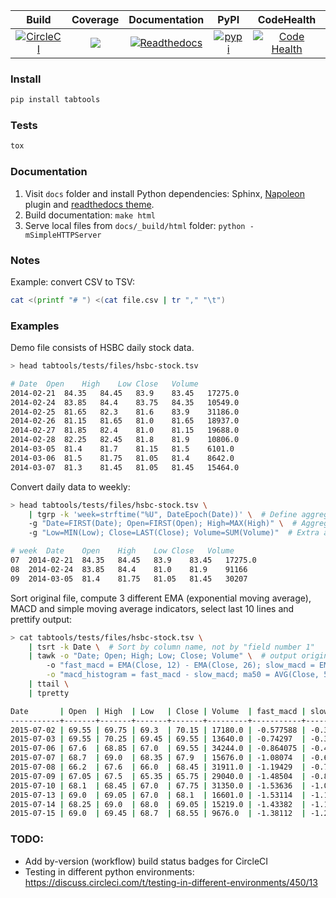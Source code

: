 | Build | Coverage | Documentation  | PyPI | CodeHealth |
|:---:|:---:|:---:|:---:|:---:|
| [![CircleCI](https://circleci.com/gh/pavlov99/tabtools/tree/master.svg?style=svg)](https://circleci.com/gh/pavlov99/tabtools/tree/master) | ![](https://coveralls.io/repos/pavlov99/tabtools/badge.png) | [![Readthedocs](https://readthedocs.org/projects/tabtools/badge/?version=latest)](http://tabtools.readthedocs.io/en/latest/?badge=latest) | [![pypi](https://img.shields.io/pypi/v/tabtools.svg)](https://pypi.org/project/tabtools/) | [![Code Health](https://landscape.io/github/pavlov99/tabtools/master/landscape.svg?style=flat)](https://landscape.io/github/pavlov99/tabtools/master) |

### Install

```python
pip install tabtools
```

### Tests

```python
tox
```

### Documentation
1. Visit `docs` folder and install Python dependencies: Sphinx, [Napoleon](https://sphinxcontrib-napoleon.readthedocs.io/en/latest/) plugin and [readthedocs theme](https://github.com/rtfd/sphinx_rtd_theme).
2. Build documentation: `make html`
3. Serve local files from `docs/_build/html` folder: `python -mSimpleHTTPServer`

### Notes

Example: convert CSV to TSV:

```bash
cat <(printf "# ") <(cat file.csv | tr "," "\t")
```

### Examples

Demo file consists of HSBC daily stock data.

```bash
> head tabtools/tests/files/hsbc-stock.tsv

# Date	Open	High	Low	Close	Volume
2014-02-21	84.35	84.45	83.9	83.45	17275.0
2014-02-24	83.85	84.4	83.75	84.35	10549.0
2014-02-25	81.65	82.3	81.6	83.9	31186.0
2014-02-26	81.15	81.65	81.0	81.65	18937.0
2014-02-27	81.85	82.4	81.0	81.15	19688.0
2014-02-28	82.25	82.45	81.8	81.9	10806.0
2014-03-05	81.4	81.7	81.15	81.5	6101.0
2014-03-06	81.5	81.75	81.05	81.4	8642.0
2014-03-07	81.3	81.45	81.05	81.45	15464.0
```

Convert daily data to weekly:

```bash
> head tabtools/tests/files/hsbc-stock.tsv \
    | tgrp -k 'week=strftime("%U", DateEpoch(Date))' \  # Define aggregation key (map emitter)
    -g "Date=FIRST(Date); Open=FIRST(Open); High=MAX(High)" \  # Aggregated values to compute
    -g "Low=MIN(Low); Close=LAST(Close); Volume=SUM(Volume)"  # Extra aggregated values

# week	Date	Open	High	Low	Close	Volume
07	2014-02-21	84.35	84.45	83.9	83.45	17275.0
08	2014-02-24	83.85	84.4	81.0	81.9	91166
09	2014-03-05	81.4	81.75	81.05	81.45	30207
```

Sort original file, compute 3 different EMA (exponential moving average), MACD and simple moving average indicators, select last 10 lines and prettify output:

```bash
> cat tabtools/tests/files/hsbc-stock.tsv \
    | tsrt -k Date \  # Sort by column name, not by "field number 1"
    | tawk -o "Date; Open; High; Low; Close; Volume" \  # output original fields
        -o "fast_macd = EMA(Close, 12) - EMA(Close, 26); slow_macd = EMA(fast_macd, 9)" \
        -o "macd_histogram = fast_macd - slow_macd; ma50 = AVG(Close, 50)" \
    | ttail \
    | tpretty

Date       | Open  | High  | Low   | Close | Volume  | fast_macd | slow_macd | macd_histogram | ma50    
-----------+-------+-------+-------+-------+---------+-----------+-----------+----------------+---------
2015-07-02 | 69.55 | 69.75 | 69.3  | 70.15 | 17180.0 | -0.577588 | -0.302581 | -0.275007      | 73.7404
2015-07-03 | 69.55 | 70.25 | 69.45 | 69.55 | 13640.0 | -0.74297  | -0.390658 | -0.352311      | 73.7224
2015-07-06 | 67.6  | 68.85 | 67.0  | 69.55 | 34244.0 | -0.864075 | -0.485342 | -0.378734      | 73.6964
2015-07-07 | 68.7  | 69.0  | 68.35 | 67.9  | 15676.0 | -1.08074  | -0.604421 | -0.476315      | 73.6454
2015-07-08 | 66.2  | 67.6  | 66.0  | 68.45 | 31911.0 | -1.19429  | -0.722395 | -0.471898      | 73.5984
2015-07-09 | 67.05 | 67.5  | 65.35 | 65.75 | 29040.0 | -1.48504  | -0.874924 | -0.610114      | 73.4374
2015-07-10 | 68.1  | 68.45 | 67.0  | 67.75 | 31350.0 | -1.53636  | -1.00721  | -0.529149      | 73.2634
2015-07-13 | 69.0  | 69.05 | 67.0  | 68.1  | 16601.0 | -1.53114  | -1.112    | -0.419145      | 73.0974
2015-07-14 | 68.25 | 69.0  | 68.0  | 69.05 | 15219.0 | -1.43382  | -1.17636  | -0.257459      | 72.9294
2015-07-15 | 69.0  | 69.45 | 68.7  | 68.55 | 9676.0  | -1.38112  | -1.21731  | -0.163806      | 72.7614
```

### TODO:
* Add by-version (workflow) build status badges for CircleCI
* Testing in different python environments: https://discuss.circleci.com/t/testing-in-different-environments/450/13
